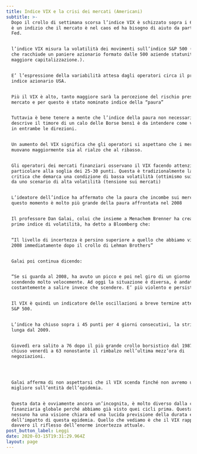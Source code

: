 ```yaml
---
title: Indice VIX e la crisi dei mercati (Americani)
subtitle: >-
  Dopo il crollo di settimana scorsa l’indice VIX è schizzato sopra i 60; questo
  è un indizio che il mercato è nel caos ed ha bisogno di aiuto da parte della
  Fed.


  l’indice VIX misura la volatilità dei movimenti sull’indice S&P 500 (indice
  che racchiude un paniere azionario formato dalle 500 aziende statunitensi a
  maggiore capitalizzazione.).


  E’ l’espressione della variabilità attesa dagli operatori circa il principale
  indice azionario USA.


  Più il VIX è alto, tanto maggiore sarà la percezione del rischio presente sul
  mercato e per questo è stato nominato indice della “paura”


  Tuttavia è bene tenere a mente che l’indice della paura non necessariamente
  descrive il timore di un calo delle Borse bensì è da intendere come volatilità
  in entrambe le direzioni.


  Un aumento del VIX significa che gli operatori si aspettano che i mercati si
  muovano maggiormente sia al rialzo che al ribasso.


  Gli operatori dei mercati finanziari osservano il VIX facendo attenzione in
  particolare alla soglia dei 25-30 punti. Questa è tradizionalmente la soglia
  critica che demarca una condizione di bassa volatilità (ottimismo sui mercati)
  da uno scenario di alta volatilità (tensione sui mercati)


  L’ideatore dell’indice ha affermato che la paura che incombe sui mercati in
  questo momento è molto più grande della paura affrontata nel 2008


  Il professore Dan Galai, colui che insieme a Menachem Brenner ha creato il
  primo indice di volatilità, ha detto a Bloomberg che:


  “Il livello di incertezza è persino superiore a quello che abbiamo visto nel
  2008 immediatamente dopo il crollo di Lehman Brothers”


  Galai poi continua dicendo:


  “Se si guarda al 2008, ha avuto un picco e poi nel giro di un giorno o 2 stava
  scendendo molto velocemente. Ad oggi la situazione è diversa, è andato
  costantemente a salire invece che scendere. E’ più violento e persistente”


  Il VIX è quindi un indicatore delle oscillazioni a breve termine attese per lo
  S&P 500.


  L’indice ha chiuso sopra i 45 punti per 4 giorni consecutivi, la striscia più
  lunga dal 2009.


  Giovedì era salito a 76 dopo il più grande crollo borsistico dal 1987, ed ha
  chiuso venerdì a 63 nonostante il rimbalzo nell’ultima mezz’ora di
  negoziazioni.




  Galai afferma di non aspettarsi che il VIX scenda finché non avremo un quadro
  migliore sull’entità dell’epidemia.


  Questa data è ovviamente ancora un’incognita, è molto diverso dalla crisi
  finanziaria globale perché abbiamo già visto quei cicli prima. Questa volta,
  nessuno ha una visione chiara ed una lucida previsione della durata e
  dell’impatto di questa epidemia. Quello che vediamo è che il VIX rappresenta
  davvero il riflesso dell’enorme incertezza attuale.
post_button_label: Leggi
date: 2020-03-15T19:31:29.964Z
layout: page
---
```

